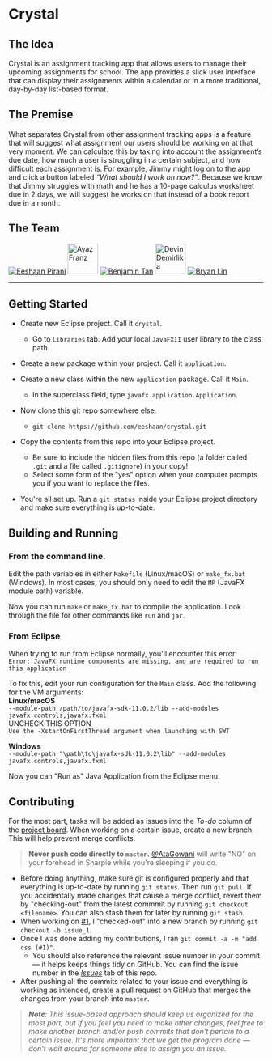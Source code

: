 # Crystal
## The Idea
Crystal is an assignment tracking app that allows users to manage their upcoming assignments for school. The app provides a slick user interface that can display their assignments within a calendar or in a more traditional, day-by-day list-based format.

## The Premise
What separates Crystal from other assignment tracking apps is a feature that will suggest what assignment our users should be working on at that very moment. We can calculate this by taking into account the assignment’s due date, how much a user is struggling in a certain subject, and how difficult each assignment is. For example, Jimmy might log on to the app and click a button labeled _“What should I work on now?”_. Because we know that Jimmy struggles with math and he has a 10-page calculus worksheet due in 2 days, we will suggest he works on that instead of a book report due in a month. 


## The Team
<a title="Eeshaan Pirani" href="https://github.com/eeshaan/"><img src="https://github.com/eeshaan.png?size=60" alt="Eeshaan Pirani"></a>
<a title="Ayaz Franz" href="https://github.com/acfranz2/"><img src="https://github.com/acfranz2.png" width="60px" alt="Ayaz Franz"></a>
<a title="Benjamin Tan" href="https://github.com/BenDanTan/"><img src="https://github.com/BenDanTan.png?size=60" alt="Benjamin  Tan"></a>
<a title="Devin Demirlika" href="https://github.com/ddem1221/"><img src="https://github.com/ddem1221.png" width="60px" alt="Devin Demirlika"></a>
<a title="Bryan Lin" href="https://github.com/MihayaHotsumiAMLN"><img src="https://github.com/MihayaHotsumiAMLN.png?size=60" alt="Bryan Lin"></a>

---

## Getting Started
- Create new Eclipse project. Call it `crystal`.
  - Go to `Libraries` tab. Add your local `JavaFX11` user library to the class path.
- Create a new package within your project. Call it `application`.
- Create a new class within the new `application` package. Call it `Main`.
  - In the superclass field, type `javafx.application.Application`.
  
- Now clone this git repo somewhere else.
  - `git clone https://github.com/eeshaan/crystal.git`
- Copy the contents from this repo into your Eclipse project.
  - Be sure to include the hidden files from this repo (a folder called `.git` and a file called `.gitignore`) in your copy!
  - Select some form of the "yes" option when your computer prompts you if you want to replace the files.
 - You're all set up. Run a `git status` inside your Eclipse project directory and make sure everything is up-to-date.
 
## Building and Running
### From the command line.
Edit the path variables in either `Makefile` (Linux/macOS) or `make_fx.bat` (Windows). In most cases, you should only need to edit the `MP` (JavaFX module path) variable.
 
Now you can run `make` or `make_fx.bat` to compile the application. Look through the file for other commands like `run` and `jar`.

### From Eclipse
When trying to run from Eclipse normally, you'll encounter this error:  
`Error: JavaFX runtime components are missing, and are required to run this application`

To fix this, edit your run configuration for the `Main` class. Add the following for the VM arguments:  
**Linux/macOS**  
`--module-path /path/to/javafx-sdk-11.0.2/lib --add-modules javafx.controls,javafx.fxml`  
UNCHECK THIS OPTION  
`Use the -XstartOnFirstThread argument when launching with SWT`

**Windows**  
`--module-path "\path\to\javafx-sdk-11.0.2\lib" --add-modules javafx.controls,javafx.fxml`

Now you can "Run as" Java Application from the Eclipse menu.

## Contributing
For the most part, tasks will be added as issues into the _To-do_ column of the [project board](https://github.com/eeshaan/crystal/projects/1). When working on a certain issue, create a new branch. This will help prevent merge conflicts. 
> **Never push code directly to `master`.** [@AtaGowani](https://github.com/AtaGowani) will write "NO" on your forehead in Sharpie while you're sleeping if you do.
- Before doing anything, make sure git is configured properly and that everything is up-to-date by running `git status`. Then run `git pull`. If you accidentally made changes that cause a merge conflict, revert them by "checking-out" from the latest commmit by running `git checkout <filename>`. You can also stash them for later by running `git stash`.
- When working on [#1](https://github.com/eeshaan/crystal/issues/1]), I "checked-out" into a new branch by running `git checkout -b issue_1`.
- Once I was done adding my contributions, I ran `git commit -a -m "add css (#1)"`.
  - You should also reference the relevant issue number in your commit &mdash; it helps keeps things tidy on GitHub. You can find the issue number in the [_Issues_](https://github.com/eeshaan/crystal/issues) tab of this repo.
- After pushing all the commits related to your issue and everything is working as intended, create a pull request on GitHub that merges the changes from your branch into `master`.

> _**Note**: This issue-based approach should keep us organized for the most part, but if you feel you need to make other changes, feel free to make another branch and/or push commits that don't pertain to a certain issue. It's more important that we get the program done &mdash; don't wait around for someone else to assign you an issue._
